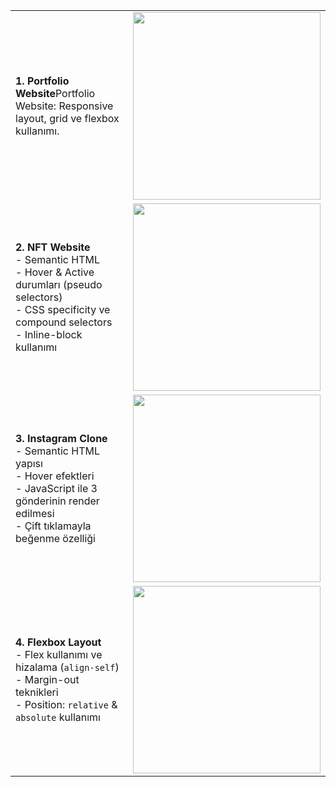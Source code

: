 <table>
  <tr>
    <td>
      <strong>1. Portfolio Website</strong>Portfolio Website: Responsive layout, grid ve flexbox kullanımı.
    </td>
    <td>
      <img src="https://github.com/user-attachments/assets/d2a0072c-0cb5-45a6-af22-e0fb1fb7b29f" width="300">
    </td>
  </tr>
  <tr>
    <td>
      <strong>2. NFT Website</strong><br>
      - Semantic HTML<br>
      - Hover & Active durumları (pseudo selectors)<br>
      - CSS specificity ve compound selectors<br>
      - Inline-block kullanımı
    </td>
    <td>
      <img src="https://github.com/user-attachments/assets/42d711bb-8f9a-43f3-9948-3fa01356e62d" width="300">
    </td>
  </tr>
  <tr>
    <td>
      <strong>3. Instagram Clone</strong><br>
      - Semantic HTML yapısı<br>
      - Hover efektleri<br>
      - JavaScript ile 3 gönderinin render edilmesi<br>
      - Çift tıklamayla beğenme özelliği
    </td>
    <td>
      <img src="https://github.com/user-attachments/assets/5457e433-50b9-42f4-b712-ab00e41ac512" width="300">
    </td>
  </tr>
  <tr>
    <td>
      <strong>4. Flexbox Layout</strong><br>
      - Flex kullanımı ve hizalama (<code>align-self</code>)<br>
      - Margin-out teknikleri<br>
      - Position: <code>relative</code> & <code>absolute</code> kullanımı
    </td>
    <td>
      <img src="https://github.com/user-attachments/assets/1e320776-96c6-4d67-b112-54432d59969f" width="300">
    </td>
  </tr>
</table>
